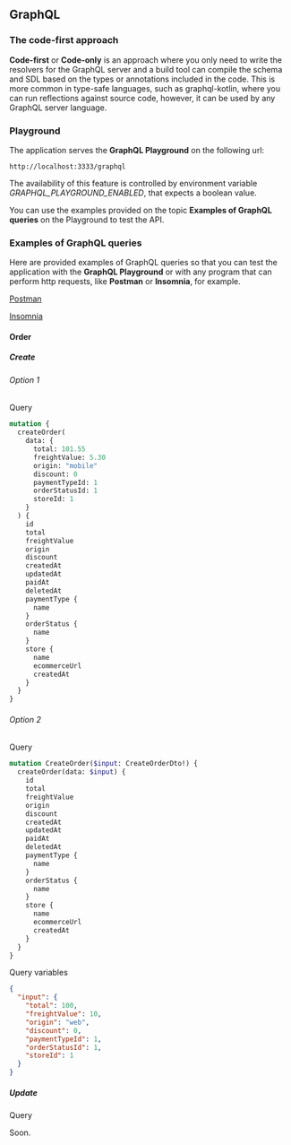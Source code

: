 ## GraphQL

### The code-first approach

**Code-first** or **Code-only** is an approach where you only need to write the resolvers for the GraphQL server and a build tool can compile the schema and SDL based on the types or annotations included in the code. This is more common in type-safe languages, such as graphql-kotlin, where you can run reflections against source code, however, it can be used by any GraphQL server language.

### Playground

The application serves the **GraphQL Playground** on the following url:

`http://localhost:3333/graphql`

The availability of this feature is controlled by environment variable *GRAPHQL_PLAYGROUND_ENABLED*, that expects a boolean value.

You can use the examples provided on the topic **Examples of GraphQL queries** on the Playground to test the API.

### Examples of GraphQL queries

Here are provided examples of GraphQL queries so that you can test the application with the **GraphQL Playground** or with any program that can perform http requests, like **Postman** or **Insomnia**, for example.

[Postman](https://www.postman.com/downloads/)

[Insomnia](https://insomnia.rest/download)

#### Order

##### Create

###### Option 1

Query

```graphql
mutation {
  createOrder(
    data: {
      total: 101.55
      freightValue: 5.30
      origin: "mobile"
      discount: 0
      paymentTypeId: 1
      orderStatusId: 1
      storeId: 1
    }
  ) {
    id
    total
    freightValue
    origin
    discount
    createdAt
    updatedAt
    paidAt
    deletedAt
    paymentType {
      name
    }
    orderStatus {
      name
    }
    store {
      name
      ecommerceUrl
      createdAt
    }
  }
}
```

###### Option 2

Query

```graphql
mutation CreateOrder($input: CreateOrderDto!) {
  createOrder(data: $input) {
    id
    total
    freightValue
    origin
    discount
    createdAt
    updatedAt
    paidAt
    deletedAt
    paymentType {
      name
    }
    orderStatus {
      name
    }
    store {
      name
      ecommerceUrl
      createdAt
    }
  }
}
```

Query variables

```json
{
  "input": {
    "total": 100,
    "freightValue": 10,
    "origin": "web",
    "discount": 0,
    "paymentTypeId": 1,
    "orderStatusId": 1,
    "storeId": 1
  }
}
```

##### Update

Query

Soon.
